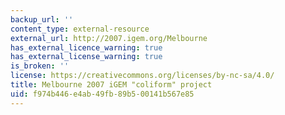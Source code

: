 ```yaml
---
backup_url: ''
content_type: external-resource
external_url: http://2007.igem.org/Melbourne
has_external_licence_warning: true
has_external_license_warning: true
is_broken: ''
license: https://creativecommons.org/licenses/by-nc-sa/4.0/
title: Melbourne 2007 iGEM "coliform" project
uid: f974b446-e4ab-49fb-89b5-00141b567e85
---
```

